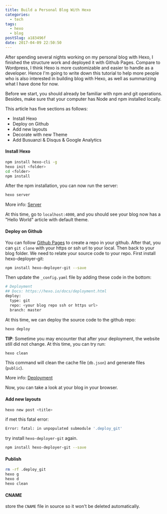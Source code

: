 ```yaml
---
title: Build a Personal Blog With Hexo
categories:
  - tech
tags:
  - hexo
  - blog
postSlug: a183496f
date: 2017-04-09 22:50:50
---
```


After spending several nights working on my personal blog with Hexo, I finished the structure work and deployed it with Github Pages. Compare to Wordpress, I think Hexo is more customizable and easier to handle as a developer. Hence I'm going to write down this tutorial to help more people who is also interested in building blog with Hexo, as well as summarizing what I have done for now.

Before we start, you should already be familiar with npm and git operations. Besides, make sure that your computer has Node and npm installed locally.

This article has five sections as follows:

- Install Hexo
- Deploy on Github
- Add new layouts
- Decorate with new Theme
- Add Busuanzi & Disqus & Google Analytics

#### Install Hexo

```bash
npm install hexo-cli -g
hexo init <folder>
cd <folder>
npm install
```

After the npm installation, you can now run the server:

```bash
hexo server
```

More info: [Server](https://hexo.io/docs/server.html)

At this time, go to `localhost:4000`, and you should see your blog now has a "Hello World" article with default theme.

#### Deploy on Github

You can follow [Github Pages](https://pages.github.com/) to create a repo in your github. After that, you can `git clone` with your https or ssh url to your local.
Then back to your blog folder. We need to relate your source code to your repo. First install hexo-deployer-git:

```bash
npm install hexo-deployer-git --save
```

Then update the `_config.yaml` file by adding these code in the bottom:

```bash
# Deployment
## Docs: https://hexo.io/docs/deployment.html
deploy:
  type: git
  repo: <your blog repo ssh or https url>
  branch: master
```

At this time, we can deploy the source code to the github repo:

```bash
hexo deploy
```

**TIP**: Sometime you may encounter that after your deployment, the website still did not change. At this time, you can try run:

```bash
hexo clean
```

This command will clean the cache file (`db.json`) and generate files (`public`).

More info: [Deployment](https://hexo.io/docs/deployment.html)

Now, you can take a look at your blog in your browser.

#### Add new layouts

```bash
hexo new post <title>
```

if met this fatal error:

```bash
Error: fatal: in unpopulated submodule '.deploy_git'
```

try install `hexo-deployer-git` again.

```bash
npm install hexo-deployer-git --save
```

#### Publish

```bash
rm -rf .deploy_git
hexo g
hexo d
hexo clean
```

#### CNAME

store the `CNAME` file in source so it won't be deleted automatically.
